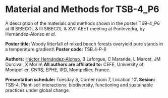 # Material and Methods for TSB-4_P6
A description of the materials and methods shown in the poster TSB-4_P6 at III SIBECOL &amp; III SIBECOL & XVII AEET meeting at Pontevedra, by Hernández-Alonso *et al*.

**Poster title:** Woody litterfall of mixed beech forests overyield pure stands in a temperature gradient\ **Poster code:** TSB.4-P-6

**Authors:** <ins>Héctor Hernández-Alonso</ins>, B Laforgue, C Marande, L Marcet, JM Ourcival, X Morin\ **All authors are affiliated to:** CEFE, University of Montpellier, CNRS, EPHE, IRD, Montpellier, France.

**Presentation schedule:** Tuesday 3, Corner room 7, Location 10\ **Sesion:** TSB-4. Plant-soil interactions: biodiversity, functioning and sustainable practices under global change.
